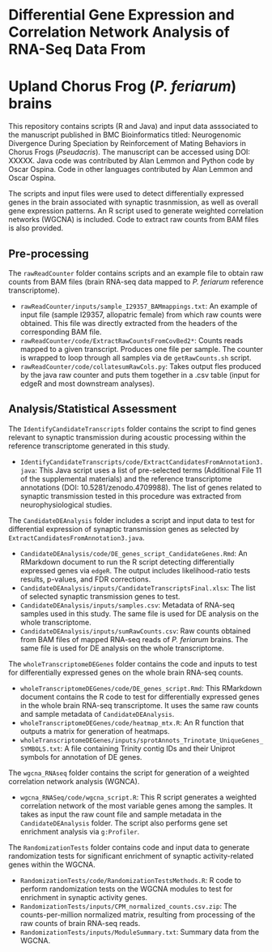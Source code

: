 # Differential Gene Expression and Correlation Network Analysis of RNA-Seq Data From
# Upland Chorus Frog (*P. feriarum*) brains 

This repository contains scripts (R and Java) and input data asssociated to the manuscript
published in BMC Bioinformatics titled: Neurogenomic Divergence During Speciation by
Reinforcement of Mating Behaviors in Chorus Frogs (*Pseudacris*). The manuscript can be
accessed using DOI: XXXXX. Java code was contributed by Alan Lemmon and Python code by
Oscar Ospina. Code in other languages contributed by Alan Lemmon and Oscar Ospina.

The scripts and input files were used to detect differentially expressed genes in the
brain associated with synaptic trasnmission, as well as overall gene expression patterns.
An R script used to generate weighted correlation networks (WGCNA) is included. Code to
extract raw counts from BAM files is also provided.

## Pre-processing
The `rawReadCounter` folder contains scripts and an example file to obtain raw counts from 
BAM files (brain RNA-seq data mapped to *P. feriarum* reference transcriptome).
* `rawReadCounter/inputs/sample_I29357_BAMmappings.txt`: An example of input file (sample I29357,
allopatric female) from which raw counts were obtained. This file was directly extracted from
the headers of the corresponding BAM file.
* `rawReadCounter/code/ExtractRawCountsFromCovBed2*`: Counts reads mapped to a given transcript. Produces 
one file per sample. The counter is wrapped to loop through all samples via de `getRawCounts.sh`
script.
* `rawReadCounter/code/collatesumRawCols.py`: Takes output fles produced by the java raw counter and puts them
together in a .csv table (input for edgeR and most downstream analyses).

## Analysis/Statistical Assessment
The `IdentifyCandidateTranscripts` folder contains the script to find genes relevant to synaptic 
transmission during acoustic processing within the reference transcriptome generated in this study. 
* `IdentifyCandidateTranscripts/code/ExtractCandidatesFromAnnotation3.java`: This Java script 
uses a list of pre-selected terms (Additional File 11 of the supplemental materials) and the 
reference transcriptome annotations (DOI: 10.5281/zenodo.4709988). The list of genes related to 
synaptic transmission tested in this procedure was extracted from neurophysiological studies.

The `CandidateDEAnalysis` folder includes a script and input data to test for differential
expression of synaptic transmission genes as selected by `ExtractCandidatesFromAnnotation3.java`.
* `CandidateDEAnalysis/code/DE_genes_script_CandidateGenes.Rmd`: An RMarkdown document to run
the R script detecting differentially expressed genes via `edgeR`. The output includes
likelihood-ratio tests results, p-values, and FDR corrections.
* `CandidateDEAnalysis/inputs/CandidateTranscriptsFinal.xlsx`: The list of selected synaptic
transmission genes to test.
* `CandidateDEAnalysis/inputs/samples.csv`: Metadata of RNA-seq samples used in this study. The
same file is used for DE analysis on the whole transcriptome.
* `CandidateDEAnalysis/inputs/sumRawCounts.csv`: Raw counts obtained from BAM files of mapped
RNA-seq reads of *P. feriarum* brains. The same file is used for DE analysis on the whole 
transcriptome.

The `wholeTranscriptomeDEGenes` folder contains the code and inputs to test for differentially
expressed genes on the whole brain RNA-seq counts.
* `wholeTranscriptomeDEGenes/code/DE_genes_script.Rmd`: This RMarkdown document contains the
R code to test for differentially expressed genes in the whole brain RNA-seq transcriptome.
It uses the same raw counts and sample metadata of `CandidateDEAnalysis`.
* `wholeTranscriptomeDEGenes/code/heatmap_mtx.R`: An R function that outputs a matrix for
generation of heatmaps.
* `wholeTranscriptomeDEGenes/inputs/sprotAnnots_Trinotate_UniqueGenes_SYMBOLS.txt`: A file
containing Trinity contig IDs and their Uniprot symbols for annotation of DE genes.

The `wgcna_RNAseq` folder contains the script for generation of a weighted correlation 
network analysis (WGNCA).
* `wgcna_RNASeq/code/wgcna_script.R`: This R script generates a weighted correlation network
of the most variable genes among the samples. It takes as input the raw count file and sample
metadata in the `CandidateDEAnalysis` folder. The script also performs gene set enrichment
analysis via `g:Profiler`.

The `RandomizationTests` folder contains code and input data to generate randomization tests
for significant enrichment of synaptic activity-related genes within the WGCNA.
* `RandomizationTests/code/RandomizationTestsMethods.R`: R code to perform randomization tests on 
the WGCNA modules to test for enrichment in synaptic activity genes.
* `RandomizationTests/inputs/CPM_normalized_counts.csv.zip`: The counts-per-million normalized
matrix, resulting from processing of the raw counts of brain RNA-seq reads.
* `RandomizationTests/inputs/ModuleSummary.txt`: Summary data from the WGCNA.

